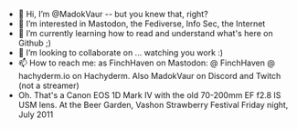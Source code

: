 - 👋 Hi, I’m @MadokVaur -- but you knew that, right?
- 👀 I’m interested in Mastodon, the Fediverse, Info Sec, the Internet
- 🌱 I’m currently learning how to read and understand what's here on Github ;)
- 💞️ I’m looking to collaborate on ... watching you work :)
- 📫 How to reach me: as FinchHaven on Mastodon: @ FinchHaven @ hachyderm.io on Hachyderm. Also MadokVaur on Discord and Twitch (not a streamer)
- Oh. That's a Canon EOS 1D Mark IV with the old 70-200mm EF f2.8 IS USM lens. At the Beer Garden, Vashon Strawberry Festival Friday night, July 2011

<!---
MadokVaur/MadokVaur is a ✨ special ✨ repository because its `README.md` (this file) appears on your GitHub profile.
You can click the Preview link to take a look at your changes.
--->
